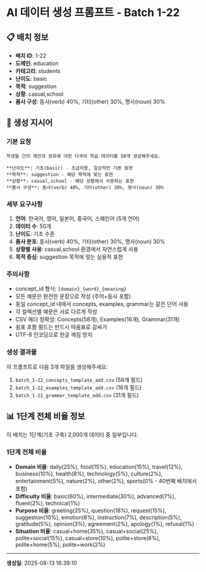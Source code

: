 # AI 데이터 생성 프롬프트 - Batch 1-22

## 📋 배치 정보

- **배치 ID**: 1-22
- **도메인**: education
- **카테고리**: students
- **난이도**: basic
- **목적**: suggestion
- **상황**: casual,school
- **품사 구성**: 동사(verb) 40%, 기타(other) 30%, 명사(noun) 30%

## 🎯 생성 지시어

### 기본 요청
```
학생들 간의 제안과 권유에 대한 다국어 학습 데이터를 50개 생성해주세요.

**난이도**: 기초(basic) - 초급자용, 일상적인 기본 표현
**목적**: suggestion - 해당 목적에 맞는 표현
**상황**: casual,school - 해당 상황에서 사용하는 표현
**품사 구성**: 동사(verb) 40%, 기타(other) 30%, 명사(noun) 30%
```

### 세부 요구사항

1. **언어**: 한국어, 영어, 일본어, 중국어, 스페인어 (5개 언어)
2. **데이터 수**: 50개
3. **난이도**: 기초 수준
4. **품사 분포**: 동사(verb) 40%, 기타(other) 30%, 명사(noun) 30%
5. **상황별 사용**: casual,school 환경에서 자연스럽게 사용
6. **목적 중심**: suggestion 목적에 맞는 실용적 표현

### 주의사항

- concept_id 형식: `{domain}_{word}_{meaning}`
- 모든 예문은 완전한 문장으로 작성 (주어+동사 포함)
- 동일 concept_id 내에서 concepts, examples, grammar는 같은 단어 사용
- 각 컬렉션별 예문은 서로 다르게 작성
- CSV 헤더 정확성: Concepts(58개), Examples(16개), Grammar(31개)
- 쉼표 포함 필드는 반드시 따옴표로 감싸기
- UTF-8 인코딩으로 한글 깨짐 방지

### 생성 결과물

이 프롬프트로 다음 3개 파일을 생성해주세요:
1. `batch_1-22_concepts_template_add.csv` (58개 필드)
2. `batch_1-22_examples_template_add.csv` (16개 필드)  
3. `batch_1-22_grammar_template_add.csv` (31개 필드)


## 📊 1단계 전체 비율 정보

이 배치는 1단계(기초 구축) 2,000개 데이터 중 일부입니다.

### 1단계 전체 비율
- **Domain 비율**: daily(25%), food(15%), education(15%), travel(12%), business(10%), health(8%), technology(5%), culture(2%), entertainment(5%), nature(2%), other(2%), sports(0% - 40번째 배치에서 포함)
- **Difficulty 비율**: basic(60%), intermediate(30%), advanced(7%), fluent(2%), technical(1%)
- **Purpose 비율**: greeting(25%), question(18%), request(15%), suggestion(10%), emotion(8%), instruction(7%), description(5%), gratitude(5%), opinion(3%), agreement(2%), apology(1%), refusal(1%)
- **Situation 비율**: casual+home(35%), casual+social(25%), polite+social(15%), casual+store(10%), polite+store(8%), polite+home(5%), polite+work(2%)

---

**생성일**: 2025-08-13 16:39:10
